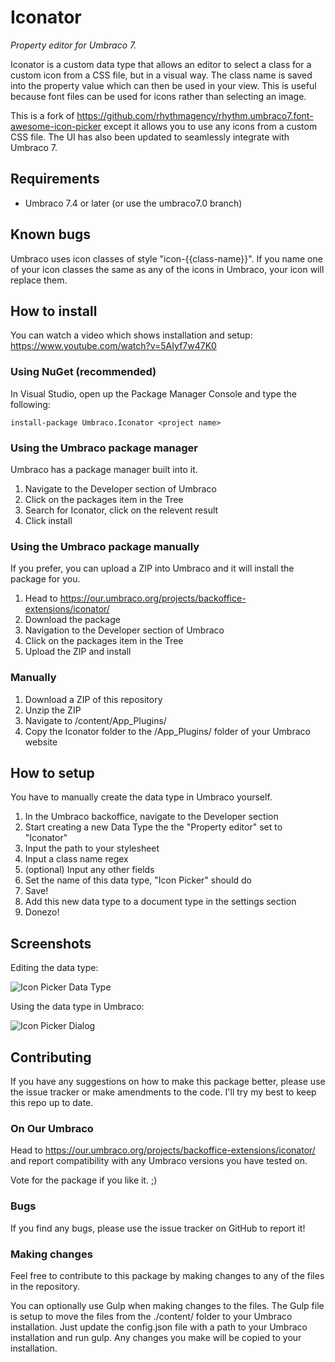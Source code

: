Iconator
==
_Property editor for Umbraco 7._

Iconator is a custom data type that allows an editor to select a class for a custom icon from a CSS file, but in a visual way. The class name is saved into the property value which can then be used in your view. This is useful because font files can be used for icons rather than selecting an image.

This is a fork of https://github.com/rhythmagency/rhythm.umbraco7.font-awesome-icon-picker except it allows you to use any icons from a custom CSS file. The UI has also been updated to seamlessly integrate with Umbraco 7.

## Requirements

- Umbraco 7.4 or later (or use the umbraco7.0 branch)

## Known bugs

Umbraco uses icon classes of style "icon-{{class-name}}". If you name one of your icon classes the same as any of the icons in Umbraco, your icon will replace them.

## How to install

You can watch a video which shows installation and setup: https://www.youtube.com/watch?v=5AIyf7w47K0

### Using NuGet (recommended)

In Visual Studio, open up the Package Manager Console and type the following:

```install-package Umbraco.Iconator <project name>```

### Using the Umbraco package manager

Umbraco has a package manager built into it.

1. Navigate to the Developer section of Umbraco
2. Click on the packages item in the Tree
3. Search for Iconator, click on the relevent result
4. Click install

### Using the Umbraco package manually

If you prefer, you can upload a ZIP into Umbraco and it will install the package for you.

1. Head to https://our.umbraco.org/projects/backoffice-extensions/iconator/
2. Download the package
3. Navigation to the Developer section of Umbraco
4. Click on the packages item in the Tree
5. Upload the ZIP and install

### Manually

1. Download a ZIP of this repository
2. Unzip the ZIP
3. Navigate to /content/App_Plugins/
4. Copy the Iconator folder to the /App_Plugins/ folder of your Umbraco website

## How to setup

You have to manually create the data type in Umbraco yourself.

1. In the Umbraco backoffice, navigate to the Developer section
2. Start creating a new Data Type the the "Property editor" set to "Iconator"
3. Input the path to your stylesheet
4. Input a class name regex
5. (optional) Input any other fields
6. Set the name of this data type, "Icon Picker" should do
7. Save!
8. Add this new data type to a document type in the settings section
9. Donezo!

## Screenshots

Editing the data type:

![Icon Picker Data Type](https://github.com/HarveyWilliams/Iconator/blob/umbraco7.4/screenshots/IconPickerDataType.png "Icon Picker Data Type")

Using the data type in Umbraco:

![Icon Picker Dialog](https://github.com/HarveyWilliams/Iconator/blob/umbraco7.4/screenshots/IconPickerDialog.png "Icon Picker Dialog")

## Contributing

If you have any suggestions on how to make this package better, please use the issue tracker or make amendments to the code. I'll try my best to keep this repo up to date.

### On Our Umbraco

Head to https://our.umbraco.org/projects/backoffice-extensions/iconator/ and report compatibility with any Umbraco versions you have tested on.

Vote for the package if you like it. ;)

### Bugs

If you find any bugs, please use the issue tracker on GitHub to report it!

### Making changes

Feel free to contribute to this package by making changes to any of the files in the repository.

You can optionally use Gulp when making changes to the files. The Gulp file is setup to move the files from the ./content/ folder to your Umbraco installation. Just update the config.json file with a path to your Umbraco installation and run gulp. Any changes you make will be copied to your installation.

